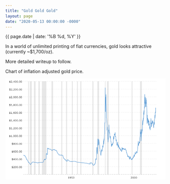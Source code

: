 ```yaml
---
title: "Gold Gold Gold"
layout: page
date: "2020-05-13 00:00:00 -0000"
---
```


{{ page.date | date: '%B %d, %Y' }}

In a world of unlimited printing of fiat currencies, gold looks attractive (currently ~$1,700/oz).

More detailed writeup to follow.

Chart of inflation adjusted gold price.

<p style="text-align:center;"> <img src="/assets/goldchart.png" alt="Gold Historical Chart"> </p>

